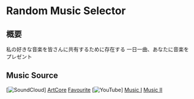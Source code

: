 # Random Music Selector

## 概要
私の好きな音楽を皆さんに共有するために存在する
一日一曲、あなたに音楽をプレゼント

## Music Source
[![SoundCloud](https://img.shields.io/badge/orange?logo=SoundCloud&logoColor=white)]
[ArtCore](https://soundcloud.com/huitloxopetl/sets/artcore?si=41ad55c934ea4f1f931596606299adca&utm_source=clipboard&utm_medium=text&utm_campaign=social_sharing)
[Favourite](https://soundcloud.com/huitloxopetl/sets/favourite/s-LHGgb3KKNY7?si=4973a5d1c92c4452bcd73b3991f40266&utm_source=clipboard&utm_medium=text&utm_campaign=social_sharing)
[![YouTube](https://img.shields.io/badge/red?logo=YouTube&logoColor=white)]
[Music I](https://youtube.com/playlist?list=PLNnw2DXHmqD80GWMOKoJu4tL3BEHb18aX)
[Music II](https://youtube.com/playlist?list=PLNnw2DXHmqD9p9jbbfpLXgA24ONtrWKst)